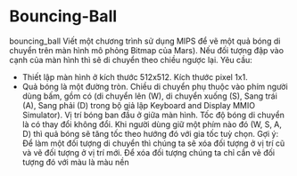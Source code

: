 # Bouncing-Ball
bouncing_ball
Viết một chương trình sử dụng MIPS để vẽ một quả bóng di chuyển trên màn hình mô phỏng 
Bitmap của Mars). Nếu đối tượng đập vào cạnh của màn hình thì sẽ di chuyển theo chiều ngược 
lại.
Yêu cầu:
- Thiết lập màn hình ở kích thước 512x512. Kích thước pixel 1x1.
- Quả bóng là một đường tròn.
Chiều di chuyển phụ thuộc vào phím người dùng bấm, gồm có (di chuyển lên (W), di chuyển 
xuống (S), Sang trái (A), Sang phải (D) trong bộ giả lập Keyboard and Display MMIO Simulator).
Vị trí bóng ban đầu ở giữa màn hình. Tốc độ bóng di chuyển là có thay đổi không đổi. Khi người 
dùng giữ một phím nào đó (W, S, A, D) thì quả bóng sẽ tăng tốc theo hướng đó với gia tốc tuỳ
chọn. 
Gợi ý: Để làm một đối tượng di chuyển thì chúng ta sẽ xóa đối tượng ở vị trí cũ và vẽ đối tượng ở
vị trí mới. Để xóa đối tượng chúng ta chỉ cần vẽ đối tượng đó với màu là màu nền
